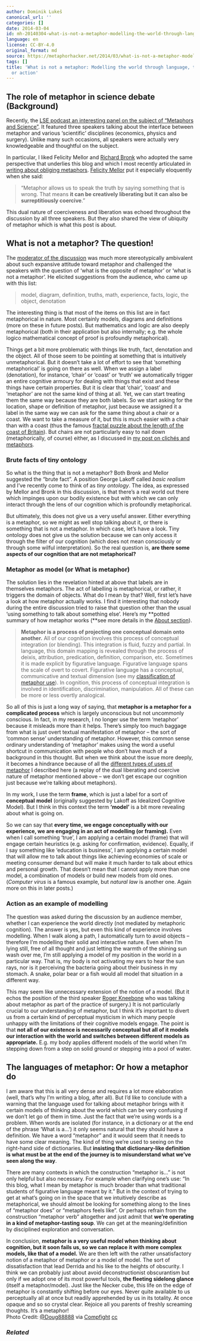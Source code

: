 ```yaml
---
author: Dominik Lukeš
canonical_url: ''
categories: []
date: 2014-03-04
id: mh-20140304-what-is-not-a-metaphor-modelling-the-world-through-language-thought-science-or-action
language: en
license: CC-BY-4.0
original_format: md
source: https://metaphorhacker.net/2014/03/what-is-not-a-metaphor-modelling-the-world-through-language-thought-science-or-action
tags: []
title: 'What is not a metaphor: Modelling the world through language, thought, science,
  or action'
---
```


The role of metaphor in science debate (Background)
---------------------------------------------------

Recently, the [LSE podcast an interesting panel on the subject of “Metaphors and Science”](http://www.lse.ac.uk/newsAndMedia/videoAndAudio/channels/publicLecturesAndEvents/player.aspx?id=2289). It featured three speakers talking about the interface between metaphor and various ‘scientific’ disciplines (economics, physics and surgery). Unlike many such occasions, all speakers were actually very knowledgeable and thoughtful on the subject.

In particular, I liked Felicity Mellor and [Richard Bronk](http://www.lse.ac.uk/researchAndexpertise/experts/profile.aspx?KeyValue=r.bronk%40lse.ac.uk) who adopted the same perspective that underlies this blog and which I most recently articulated in [writing about obliging metaphors](http://metaphorhacker.net/2013/10/pervasiveness-of-oblidging-metaphors-in-thought-and-deed). [Felicity Mellor](http://www.imperial.ac.uk/AP/faces/pages/read/Home.jsp?person=f.mellor&_adf.ctrl-state=g30lcwtcs_3&_afrRedirect=1604205418236000) put it especially eloquently when she said:

> “Metaphor allows us to speak the truth by saying something that is wrong. That means **it can be creatively liberating but it can also be surreptitiously coercive**.”

This dual nature of coerciveness and liberation was echoed throughout the discussion by all three speakers. But they also shared the view of ubiquity of metaphor which is what this post is about.

What is not a metaphor? The question!
-------------------------------------

The [moderator of the discussion](https://twitter.com/bnglaser) was much more stereotypically ambivalent about such expansive attitude toward metaphor and challenged the speakers with the question of ‘what is the opposite of metaphor’ or ‘what is not a metaphor’. He elicited suggestions from the audience, who came up with this list:

> model, diagram, definition, truths, math, experience, facts, logic, the object, denotation

The interesting thing is that most of the items on this list are in fact metaphorical in nature. Most certainly models, diagrams and definitions (more on these in future posts). But mathematics and logic are also deeply metaphorical (both in their application but also internally; e.g. the whole logico mathematical concept of proof is profoundly metaphorical).

Things get a bit more problematic with things like truth, fact, denotation and the object. All of those seem to be pointing at something that is intuitively unmetaphorical. But it doesn’t take a lot of effort to see that ‘something metaphorical’ is going on there as well. When we assign a label (denotation), for instance, ‘chair’ or ‘coast’ or ‘truth’ we automatically trigger an entire cognitive armoury for dealing with things that exist and these things have certain properties. But it is clear that ‘chair’, ‘coast’ and ‘metaphor’ are not the same kind of thing at all. Yet, we can start treating them the same way because they are both labels. So we start asking for the location, shape or definition of metaphor, just because we assigned it a label in the same way we can ask for the same thing about a chair or a coast. We want to take a measure of it, but this is much easier with a chair than with a coast (thus the famous [fractal puzzle about the length of the coast of Britain](http://en.wikipedia.org/wiki/How_Long_Is_the_Coast_of_Britain%3F_Statistical_Self-Similarity_and_Fractional_Dimension)). But chairs are not particularly easy to nail down (metaphorically, of course) either, as I discussed in [my post on clichés and metaphors](http://metaphorhacker.net/2012/08/cliches-information-and-metaphors-overcoming-prejudice-with-metahor-hacking-and-getting-it-back-again).

### Brute facts of tiny ontology

So what is the thing that is not a metaphor? Both Bronk and Mellor suggested the “brute fact”. A position George Lakoff called *basic realism* and I’ve recently come to think of as *tiny ontology*. The idea, as expressed by Mellor and Bronk in this discussion, is that there’s a real world out there which impinges upon our bodily existence but with which we can only interact through the lens of our cognition which is profoundly metaphorical.

But ultimately, this does not give us a very useful answer. Either everything is a metaphor, so we might as well stop talking about it, or there is something that is not a metaphor. In which case, let’s have a look. Tiny ontology does not give us the solution because we can only access it through the filter of our cognition (which does not mean consciously or through some wilful interpretation). So the real question is, **are there some aspects of our cognition that are not metaphorical?**

### Metaphor as model (or What is metaphor)

The solution lies in the revelation hinted at above that labels are in themselves metaphors. The act of labelling is metaphorical, or rather, it triggers the domain of objects. What do I mean by that? Well, first let’s have a look at how metaphor actually works. I find it interesting that nobody during the entire discussion tried to raise that question other than the usual ‘using something to talk about something else’. Here’s my **potted summary of how metaphor works (**see more details in the [About section](http://metaphorhacker.net/about)).

> **Metaphor is a process of projecting one conceptual domain onto another.** All of our cognition involves this process of conceptual integration (or blending). This integration is fluid, fuzzy and partial. In language, this domain mapping is revealed through the process of deixis, attribution, predication, definition, comparison, etc. Sometimes it is made explicit by figurative language. Figurative language spans the scale of overt to covert. Figurative language has a conceptual, communicative and textual dimension (see my [classification of metaphor use](http://metaphorhacker.net/2013/04/how-we-use-metaphors)). In cognition, this process of conceptual integration is involved in identification, discrimination, manipulation. All of these can be more or less overtly analogical.

So all of this is just a long way of saying, that **metaphor is a metaphor for a complicated process** which is largely unconscious but not uncommonly conscious. In fact, in my research, I no longer use the term ‘metaphor’ because it misleads more than it helps. There’s simply too much baggage from what is just overt textual manifestation of metaphor – the sort of ‘common sense’ understanding of metaphor. However, this common sense ordinary understanding of ‘metaphor’ makes using the word a useful shortcut in communication with people who don’t have much of a background in this thought. But when we think about the issue more deeply, it becomes a hindrance because of all the [different types of uses of metaphor](http://metaphorhacker.techczech.net/2013/04/how-we-use-metaphors/ "How we use metaphors") I described here (a replay of the dual liberating and coercive nature of metaphor mentioned above – we don’t get escape our cognition just because we’re talking about metaphors).

In my work, I use the term **frame**, which is just a label for a sort of **conceptual** **model** (originally suggested by Lakoff as Idealized Cognitive Model). But I think in this context the term **‘model’** is a bit more revealing about what is going on.

So we can say that **every time, we engage conceptually with our experience, we are engaging in an act of modelling (or framing).** Even when I call something ‘true’, I am applying a certain model (frame) that will engage certain heuristics (e.g. asking for confirmation, evidence). Equally, if I say something like ‘education is business’, I am applying a certain model that will allow me to talk about things like achieving economies of scale or meeting consumer demand but will make it much harder to talk about ethics and personal growth. That doesn’t mean that I cannot apply more than one model, a combination of models or build new models from old ones. (*Computer virus* is a famous example, but *natural law* is another one. Again more on this in later posts.)

### Action as an example of modelling

The question was asked during the discussion by an audience member, whether I can experience the world directly (not mediated by metaphoric cognition). The answer is yes, but even this kind of experience involves modelling. When I walk along a path, I automatically turn to avoid objects – therefore I’m modelling their solid and interactive nature. Even when I’m lying still, free of all thought and just letting the warmth of the shining sun wash over me, I’m still applying a model of my position in the world in a particular way. That is, my body is not activating my ears to hear the sun rays, nor is it perceiving the bacteria going about their business in my stomach. A snake, polar bear or a fish would all model that situation in a different way.

This may seem like unnecessary extension of the notion of a model. (But it echos the position of the third speaker [Roger Kneebone](https://twitter.com/ProfKneebone) who was talking about metaphor as part of the practice of surgery.) It is not particularly crucial to our understanding of metaphor, but I think it’s important to divert us from a certain kind of perceptual mysticism in which many people unhappy with the limitations of their cognitive models engage. The point is that **not all of our existence is necessarily conceptual but all of it models our interaction with the world and switches between different models as appropriate.** E.g. my body applies different models of the world when I’m stepping down from a step on solid ground or stepping into a pool of water.

The languages of metaphor: Or how a metaphor do
-----------------------------------------------

I am aware that this is all very dense and requires a lot more elaboration (well, that’s why I’m writing a blog, after all). But I’d like to conclude with a warning that the language used for talking about metaphor brings with it certain models of thinking about the world which can be very confusing if we don’t let go of them in time. Just the fact that we’re using words is a problem. When words are isolated (for instance, in a dictionary or at the end of the phrase ‘What is a…’) it only seems natural that they should have a definition. We have a word “metaphor” and it would seem that it needs to have some clear meaning. The kind of thing we’re used to seeing on the right-hand side of dictionaries. But **insisting that dictionary-like definition is what must be at the end of the journey is to misunderstand what we’ve seen along the way**.

There are many contexts in which the construction “metaphor is…” is not only helpful but also necessary. For example when clarifying one’s use: “In this blog, what I mean by metaphor is much broader than what traditional students of figurative language meant by it.” But in the context of trying to get at what’s going on in the space that we intuitively describe as metaphorical, we should almost be looking for something along to the lines of “metaphor does” or “metaphors feels like”. Or perhaps refrain from the construction “metaphor verb” altogether and just admit that **we’re operating in a kind of metaphor-tasting soup**. We can get at the meaning/definition by disciplined exploration and conversation.

In conclusion, **metaphor is a very useful model when thinking about cognition, but it soon fails us, so we can replace it with more complex models, like that of a model.** We are then left with the rather unsatisfactory notion of a metaphor of metaphor or a model of model. The sort of dissatisfaction that lead Derrida and his like to the heights of obscurity. I think we can probably just about avoid deconstructionist obscurantism but only if we adopt one of its most powerful tools, **the fleeting sidelong glance** (itself a metaphor/model). Just like the Necker cube, this life on the edge of metaphor is constantly shifting before our eyes. Never quite available to us perceptually all at once but readily apprehended by us in its totality. At once opaque and so so crystal clear. Rejoice all you parents of freshly screaming thoughts. It’s a metaphor!  
Photo Credit: [@Doug88888](http://www.flickr.com/photos/29468339@N02/3025297913/) via [Compfight](http://compfight.com) [cc](http://creativecommons.org/licenses/by-nc-sa/2.0/)

### *Related*